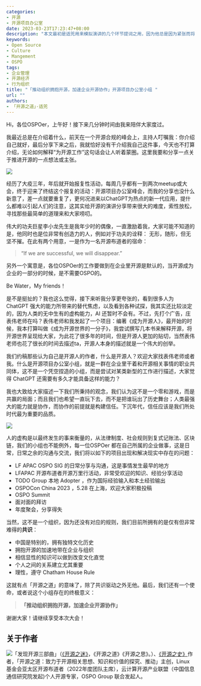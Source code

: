 ```yaml
---
categories:
- 开源
- 开源项目办公室
date: 2023-03-23T17:23:47+08:00
description: "本文最初是适兕用来模拟演讲的几个环节提词之用，因为他总是因为紧张而将准备好的观点漏掉，演讲完成后，再适当的润色，于是便有了这篇类似文章的内容。"
keywords:
- Open Source
- Culture
- Mangement
- OSPO 
tags:
- 企业管理
- 开源经济
- 行为组织
title: "「推动组织拥抱开源，加速企业开源协作」开源项目办公室小组 "
url: ""
authors:
- 「开源之道」·适兕
---
```


Hi，各位OSPOer，上午好！接下来几分钟时间由我来陪伴大家度过。

我最近总是在介绍着什么，前天在一个开源合规的峰会上，主持人叮嘱我：你介绍自己就好，最后分享下来之后，我就恰好没有干介绍我自己这件事，今天也不打算介绍，无论如何解释“为开源工作”这句话会让人听着蒙圈。这里我要和分享一点关于推进开源的一点想法或主张。

![](/images/ospo-summit-2022-kuosi-speaking-1.jpg)

经历了大疫三年，年后就开始报复性活动，每周几乎都有一到两次meetup或大会，终于迎来了终结这个报复的活动：开源项目办公室峰会，而我的分享也没什么新意了，差一点就要重复了，更何况进来以ChatGPT为热点的新一代应用，提什么都难以引起人们的注意，这其实给开源的演讲分享带来很大的难度，索性放松，寻找那些最简单的道理来和大家唠叨。

伟大的功夫巨星李小龙先生是我年少时的偶像，一直激励着我，大家可能不知道的是，他同时也是位非常有创造力的人，例如对于功夫的诠释： 无形，随形，但无坚不摧。在此有两个用意，一是作为一名开源布道者的宿命：

> “If we are successful, we will disappear.” 

另外一个寓意是，各位OSPOer的工作要做到在企业里开源是默认的，当开源成为企业的一部分的时候，是不需要OSPO的。

Be Water，My friends！

是不是挺扯的？我也这么觉得，接下来听我分享更夸张的，看到很多人为 ChatGPT 强大的能力所带来的替代焦虑，以及看到各种试探，我其实还比较淡定的，因为人类的无中生有的虚构能力，AI 还暂时不会有。不过，先打个广告，庄表伟老师在吗？表伟老师和我发起了一个项目：编著《成为开源人》，最开始的时候，我本打算叫做《成为开源世界的一分子》，我尝试撰写几本书来解释开源，将开源世界呈现给大家，为此花了很多年的时间，但是开源人更加的贴切，当然表伟老师也花了很长的时间去描述ta，开源人本身的描述就是一个伟大的创举。

我们约稿那些认为自己是开源人的作者，什么是开源人？欢迎大家找表伟老师或者我。什么是开源项目办公室小组，就是一群在企业里干着和开源相关事情的职业共同体，这不是一个凭空捏造的小组，而是尝试对某类新型的工作进行描述，大家觉得 ChatGPT 还需要有多久才能具备这样的能力？

我也大致给大家描述一下我们所秉持的观念，我们认为这不是一个零和游戏，而是共赢的局面；而且我们也希望一直玩下去，而不是把谁玩出了历史舞台；人类最强大的能力就是协作，而协作的前提就是构建信任。下沉年代，信任应该是我们所处时代最为重要的品质。

![](/images/ospo-summit-2022-kuosi-speaking-2.jpg)

人的虚构是以最终发生的事来衡量的，从法律制度、社会规则到复式记账法、区块链，我们的小组也不能例外，每一位OSPOer 都在自己所属的企业做事，这是日常，日常之余的沟通与交流，我们将以如下的项目出现和解决现实中存在的问题：

* LF APAC OSPO SIG 的日常分享与沟通，这是事情发生最早的地方
* LFAPAC 开源布道者开源万里行活动，非常受欢迎的知识、经验分享活动
* TODO Group 本地 Adopter ，作为国际经验输入和本土经验输出
* OSPOCon China 2023 ，5.28 在上海，欢迎大家积极投稿
* OSPO Summit
* 面对面的拜访
* 年度聚会，分享得失

当然，这不是一个组织，因为还没有对应的规则，我们目前所拥有的是仅有但非常难得的**共识**：

* 中国是特别的，拥有独特文化历史
* 拥抱开源的加速地带在企业与组织
* 相信显性的知识可以做到改变文化直觉
* 个人之间的关系建立尤其重要
* 理性，遵守 Chatham House Rule

这就有点「开源之道」的意味了，除了共识驱动之外无他。最后，我们还有一个使命，或者说这个小组存在的终极意义：

> **「推动组织拥抱开源，加速企业开源协作」**

谢谢大家！请继续享受本次大会！

## 关于作者

![](/public/kuosi-face-of-os.png)「发现开源三部曲」（[《开源之迷》](posts/book-of-open-source/the-fascinating-of-open-source/)，《开源之道》《开源之思》。）、[《开源之史》](posts/history-of-open-source/summary/)作者，「开源之道：致力于开源相关思想、知识和价值的探究、推动」主创，Linux基金会亚太区开源布道者（2022年度团队主席），云计算开源产业联盟（中国信息通信研究院发起)个人开源专家，OSPO Group 联合发起人。
